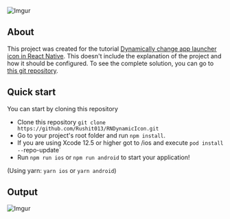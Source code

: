 ![Imgur](https://cdn-images-1.medium.com/v2/resize:fit:800/1*8OJi3zujiEuQTnZbyXRCNA.png)

## About

This project was created for the tutorial [Dynamically change app launcher icon in React Native](https://medium.com/@rushitjivani/dynamically-change-app-launcher-icon-in-react-native-eb695b1b3ab4). This doesn't include the explanation of the project and how it should be configured. To see the complete solution, you can go to [this git repository](https://github.com/Rushit013/RNDynamicIcon.git).

## Quick start

You can start by cloning this repository

- Clone this repository `git clone https://github.com/Rushit013/RNDynamicIcon.git`
- Go to your project's root folder and run `npm install`.
- If you are using Xcode 12.5 or higher got to /ios and execute `pod install --`repo-update`
- Run `npm run ios` or `npm run android` to start your application!

(Using yarn: `yarn ios` or `yarn android`)

## Output

![Imgur](https://miro.medium.com/v2/resize:fit:640/1*VMNVrGX2g8vyP5JKNhXJ-g.gif)
